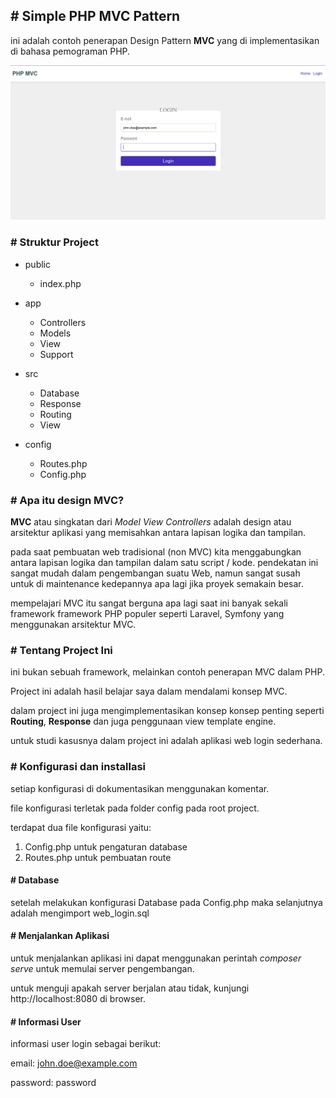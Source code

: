## # Simple PHP MVC Pattern

ini adalah contoh penerapan Design Pattern **MVC** yang di implementasikan di bahasa pemograman PHP.


![alt](https://github.com/dhenfie/simple-php-mvc/blob/master/demo/php-mvc-login-page.png)

### # Struktur Project

-   public
    -   index.php
-   app

    -   Controllers
    -   Models
    -   View
    -   Support

-   src
    -   Database
    -   Response
    -   Routing
    -   View
-   config
    -   Routes.php
    -   Config.php

### # Apa itu design MVC?

**MVC** atau singkatan dari _Model View Controllers_ adalah design atau arsitektur aplikasi yang memisahkan antara lapisan logika dan tampilan.

pada saat pembuatan web tradisional (non MVC) kita menggabungkan antara lapisan logika dan tampilan dalam satu script / kode. pendekatan ini sangat mudah dalam pengembangan suatu Web, namun sangat susah untuk di maintenance kedepannya apa lagi jika proyek semakain besar.

mempelajari MVC itu sangat berguna apa lagi saat ini banyak sekali framework framework PHP populer seperti Laravel, Symfony yang menggunakan arsitektur MVC.

### # Tentang Project Ini

ini bukan sebuah framework, melainkan contoh penerapan MVC dalam PHP.

Project ini adalah hasil belajar saya dalam mendalami konsep MVC.

dalam project ini juga mengimplementasikan konsep konsep penting seperti **Routing**, **Response** dan juga penggunaan view template engine.

untuk studi kasusnya dalam project ini adalah aplikasi web login sederhana.

### # Konfigurasi dan installasi
setiap konfigurasi di dokumentasikan menggunakan komentar.

file konfigurasi terletak pada folder config pada root project.

terdapat dua file konfigurasi yaitu:

1. Config.php untuk pengaturan database
2. Routes.php untuk pembuatan route

#### # Database
setelah melakukan konfigurasi Database pada Config.php maka selanjutnya adalah mengimport web_login.sql

#### # Menjalankan Aplikasi
untuk menjalankan aplikasi ini dapat menggunakan perintah _composer serve_ untuk memulai server pengembangan.

untuk menguji apakah server berjalan atau tidak, kunjungi http://localhost:8080 di browser.

#### # Informasi User
informasi user login sebagai berikut:

email: john.doe@example.com

password: password
